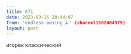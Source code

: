 ```yaml
---
title: 671
date: 2023-03-16 20:44:07
from: 'endless шизing ⍼' (channel1162404975)
layout: post
---
```


игорёк классический
